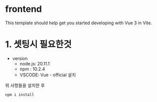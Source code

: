 # frontend

This template should help get you started developing with Vue 3 in Vite.

# 1. 셋팅시 필요한것

- version
  - node.js: 20.11.1
  - npm : 10.2.4
  - VSCODE: Vue - official 설치

위 사항들을 설치한 후 

 ```npm i install```


